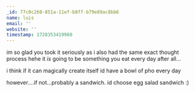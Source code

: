 ```yaml
---
_id: 77c0c260-851a-11ef-b8ff-b79e89ac8bb6
name: luis
email: ''
website: ''
timestamp: 1728353419960
---
```

im so glad you took it seriously as i also had the same exact thought process hehe it *is* going to be something you eat every day after all...

i think if it can magically create itself id have a bowl of pho every day

however....if not...probably a sandwich. id choose egg salad sandwich :)
